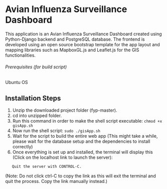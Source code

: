 # Avian Influenza Surveillance Dashboard
This application is an Avian Influenza Surveillance Dashboard created
using Python-Django backend and PostgreSQL database.
The frontend is developed using an open source bootstrap template for the app layout
and mapping libraries such as MapboxGL.js and Leaflet.js for the GIS functionalities.

###### Prerequisites (for build script)
Ubuntu OS 

## Installation Steps
1. Unzip the downloaded project folder (fyp-master).
2. cd into unzipped folder.
3. Run this command in order to make the shell script executable:
    ```chmod +x gisApp.sh```
4. Now run the shell script:
    ```sudo ./gisApp.sh```
5. Wait for the script to build the entire web app (This might take a while, please wait for the database setup and the dependencies to install correctly)
6. Once everything is set up and installed, the terminal will display this (Click on the localhost link to launch the server):

```Starting development server at http://127.0.0.1:8000/
   Quit the server with CONTROL-C.
```
(Note: Do not click ctrl-C to copy the link as this will exit the terminal and quit the process. Copy the link manually instead.)





